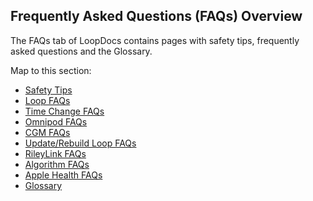 ## Frequently Asked Questions (FAQs) Overview

The FAQs tab of LoopDocs contains pages with safety tips, frequently asked questions and the Glossary.

Map to this section:

* [Safety Tips](../faqs/safety-faqs.md)
* [Loop FAQs](../faqs/FAQs.md)
* [Time Change FAQs](../troubleshooting/time-change.md)
* [Omnipod FAQs](../faqs/omnipod-faqs.md)
* [CGM FAQs](../faqs/cgm-faqs.md)
* [Update/Rebuild Loop FAQs](../faqs/update-faqs.md)
* [RileyLink FAQs](../faqs/rileylink-faqs.md)
* [Algorithm FAQs](../faqs/algorithm-faqs.md)
* [Apple Health FAQs](../faqs/apple-health-faqs.md)
* [Glossary](../faqs/glossary.md)
